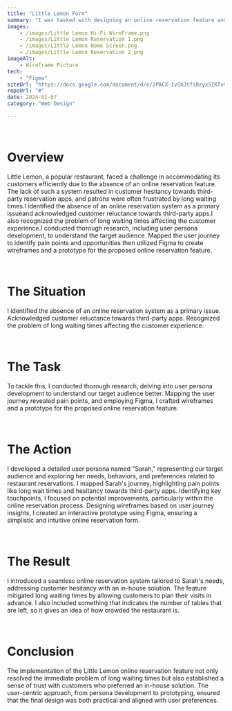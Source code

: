 ```yaml
---
title: "Little Lemon Form"
summary: "I was tasked with designing an online reservation feature and form for Little Lemon, a restaurant lacking such functionality. The challenge included addressing customer reluctance toward third-party apps and reducing wait times. Through user persona development, journey mapping, and Figma prototyping, the goal was to create a user-friendly solution that simplifies reservations, saving both time and resources for patrons."
images: 
    - /images/Little Lemon Hi-Fi WireFrame.png
    - /images/Little Lemon Reservation 1.png
    - /images/Little Lemon Home Screen.png
    - /images/Little Lemon Reservation 2.png
imageAlt: 
    - Wireframe Picture
tech: 
    - "Figma"
siteUrl: "https://docs.google.com/document/d/e/2PACX-1vSbJtfiBzyx5IKTv9MLM35-KtQ8_ydD8meCGzazmXietQxRO85xl6WGPV28uEC03qNv2EdkGkHjLjJc/pub"
repoUrl: "#"
date: 2024-01-07
category: "Web Design"

---
```

<br>
<h1>Overview</h1>
<p>Little Lemon, a popular restaurant, faced a challenge in accommodating its customers efficiently due to the absence of an online reservation feature. The lack of such a system resulted in customer hesitancy towards third-party reservation apps, and patrons were often frustrated by long waiting times.I identified the absence of an online reservation system as a primary issueand  acknowledged customer reluctance towards third-party apps.I also recognized the problem of long waiting times affecting the customer experience.I conducted thorough research, including user persona development, to understand the target audience. Mapped the user journey to identify pain points and opportunities then utilized Figma to create wireframes and a prototype for the proposed online reservation feature.</p>
<br>
<h1> The <span>Situation</span></h1>
<p>I identified the absence of an online reservation system as a primary issue. Acknowledged customer reluctance towards third-party apps. Recognized the problem of long waiting times affecting the customer experience.</p>
<br>
<h1> The <span>Task</span></h1>
<p>To tackle this, I conducted thorough research, delving into user persona development to understand our target audience better. Mapping the user journey revealed pain points, and employing Figma, I crafted wireframes and a prototype for the proposed online reservation feature.</p>
<br>
<h1>The <span>Action</span></h1>
<p>I developed a detailed user persona named "Sarah," representing our target audience and exploring her needs, behaviors, and preferences related to restaurant reservations. I mapped Sarah's journey, highlighting pain points like long wait times and hesitancy towards third-party apps. Identifying key touchpoints, I focused on potential improvements, particularly within the online reservation process. Designing wireframes based on user journey insights, I created an interactive prototype using Figma, ensuring a simplistic and intuitive online reservation form.</p>
<br>
<h1> The <span>Result</span></h1>
<p>I introduced a seamless online reservation system tailored to Sarah's needs, addressing customer hesitancy with an in-house solution. The feature mitigated long waiting times by allowing customers to plan their visits in advance. I also included something that indicates the number of tables that are left, so it gives an idea of how crowded the restaurant is.</p>
<br>
<h1>Conclusion</h1>
<p>The implementation of the Little Lemon online reservation feature not only resolved the immediate problem of long waiting times but also established a sense of trust with customers who preferred an in-house solution. The user-centric approach, from persona development to prototyping, ensured that the final design was both practical and aligned with user preferences.</p>
<br>